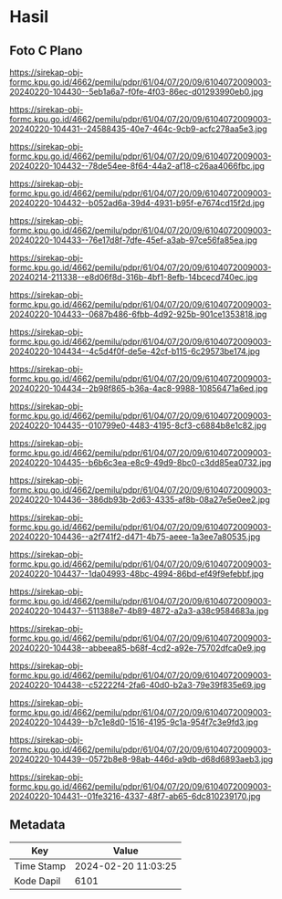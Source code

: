 # Hasil

## Foto C Plano

https://sirekap-obj-formc.kpu.go.id/4662/pemilu/pdpr/61/04/07/20/09/6104072009003-20240220-104430--5eb1a6a7-f0fe-4f03-86ec-d01293990eb0.jpg

https://sirekap-obj-formc.kpu.go.id/4662/pemilu/pdpr/61/04/07/20/09/6104072009003-20240220-104431--24588435-40e7-464c-9cb9-acfc278aa5e3.jpg

https://sirekap-obj-formc.kpu.go.id/4662/pemilu/pdpr/61/04/07/20/09/6104072009003-20240220-104432--78de54ee-8f64-44a2-af18-c26aa4066fbc.jpg

https://sirekap-obj-formc.kpu.go.id/4662/pemilu/pdpr/61/04/07/20/09/6104072009003-20240220-104432--b052ad6a-39d4-4931-b95f-e7674cd15f2d.jpg

https://sirekap-obj-formc.kpu.go.id/4662/pemilu/pdpr/61/04/07/20/09/6104072009003-20240220-104433--76e17d8f-7dfe-45ef-a3ab-97ce56fa85ea.jpg

https://sirekap-obj-formc.kpu.go.id/4662/pemilu/pdpr/61/04/07/20/09/6104072009003-20240214-211338--e8d06f8d-316b-4bf1-8efb-14bcecd740ec.jpg

https://sirekap-obj-formc.kpu.go.id/4662/pemilu/pdpr/61/04/07/20/09/6104072009003-20240220-104433--0687b486-6fbb-4d92-925b-901ce1353818.jpg

https://sirekap-obj-formc.kpu.go.id/4662/pemilu/pdpr/61/04/07/20/09/6104072009003-20240220-104434--4c5d4f0f-de5e-42cf-b115-6c29573be174.jpg

https://sirekap-obj-formc.kpu.go.id/4662/pemilu/pdpr/61/04/07/20/09/6104072009003-20240220-104434--2b98f865-b36a-4ac8-9988-10856471a6ed.jpg

https://sirekap-obj-formc.kpu.go.id/4662/pemilu/pdpr/61/04/07/20/09/6104072009003-20240220-104435--010799e0-4483-4195-8cf3-c6884b8e1c82.jpg

https://sirekap-obj-formc.kpu.go.id/4662/pemilu/pdpr/61/04/07/20/09/6104072009003-20240220-104435--b6b6c3ea-e8c9-49d9-8bc0-c3dd85ea0732.jpg

https://sirekap-obj-formc.kpu.go.id/4662/pemilu/pdpr/61/04/07/20/09/6104072009003-20240220-104436--386db93b-2d63-4335-af8b-08a27e5e0ee2.jpg

https://sirekap-obj-formc.kpu.go.id/4662/pemilu/pdpr/61/04/07/20/09/6104072009003-20240220-104436--a2f741f2-d471-4b75-aeee-1a3ee7a80535.jpg

https://sirekap-obj-formc.kpu.go.id/4662/pemilu/pdpr/61/04/07/20/09/6104072009003-20240220-104437--1da04993-48bc-4994-86bd-ef49f9efebbf.jpg

https://sirekap-obj-formc.kpu.go.id/4662/pemilu/pdpr/61/04/07/20/09/6104072009003-20240220-104437--511388e7-4b89-4872-a2a3-a38c9584683a.jpg

https://sirekap-obj-formc.kpu.go.id/4662/pemilu/pdpr/61/04/07/20/09/6104072009003-20240220-104438--abbeea85-b68f-4cd2-a92e-75702dfca0e9.jpg

https://sirekap-obj-formc.kpu.go.id/4662/pemilu/pdpr/61/04/07/20/09/6104072009003-20240220-104438--c52222f4-2fa6-40d0-b2a3-79e39f835e69.jpg

https://sirekap-obj-formc.kpu.go.id/4662/pemilu/pdpr/61/04/07/20/09/6104072009003-20240220-104439--b7c1e8d0-1516-4195-9c1a-954f7c3e9fd3.jpg

https://sirekap-obj-formc.kpu.go.id/4662/pemilu/pdpr/61/04/07/20/09/6104072009003-20240220-104439--0572b8e8-98ab-446d-a9db-d68d6893aeb3.jpg

https://sirekap-obj-formc.kpu.go.id/4662/pemilu/pdpr/61/04/07/20/09/6104072009003-20240220-104431--01fe3216-4337-48f7-ab65-6dc810239170.jpg


## Metadata

| Key        | Value               |
| ---------- | ------------------- |
| Time Stamp | 2024-02-20 11:03:25 |
| Kode Dapil | 6101                |



